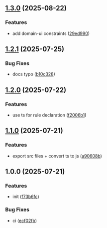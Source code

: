 ## [1.3.0](https://github.com/rodbe-io/eslint-config/compare/v1.2.1...v1.3.0) (2025-08-22)

### Features

* add domain-ui constraints ([29ed990](https://github.com/rodbe-io/eslint-config/commit/29ed9907ae657d58e00c3ab35c9bb20508fc6ac8))

## [1.2.1](https://github.com/rodbe-io/eslint-config/compare/v1.2.0...v1.2.1) (2025-07-25)

### Bug Fixes

* docs typo ([b10c328](https://github.com/rodbe-io/eslint-config/commit/b10c3285da9404d8ca1f89fbec2c7790baea5757))

## [1.2.0](https://github.com/rodbe-io/eslint-config/compare/v1.1.0...v1.2.0) (2025-07-22)


### Features

* use ts for rule declaration ([f2006b1](https://github.com/rodbe-io/eslint-config/commit/f2006b110cde8c796c6b02e241c5a15fd3ab7561))

## [1.1.0](https://github.com/rodbe-io/eslint-config/compare/v1.0.0...v1.1.0) (2025-07-21)


### Features

* export src files + convert ts to js ([a90608b](https://github.com/rodbe-io/eslint-config/commit/a90608be0890f512b3d2cc8b93598b2e3f511daf))

## 1.0.0 (2025-07-21)


### Features

* init ([f73b6fc](https://github.com/rodbe-io/eslint-config/commit/f73b6fcf4d2fff4004ffd255834238b8bdf98085))


### Bug Fixes

* ci ([ecf02fb](https://github.com/rodbe-io/eslint-config/commit/ecf02fb69f2985bb479d11105dd4f8cdfd399a09))
